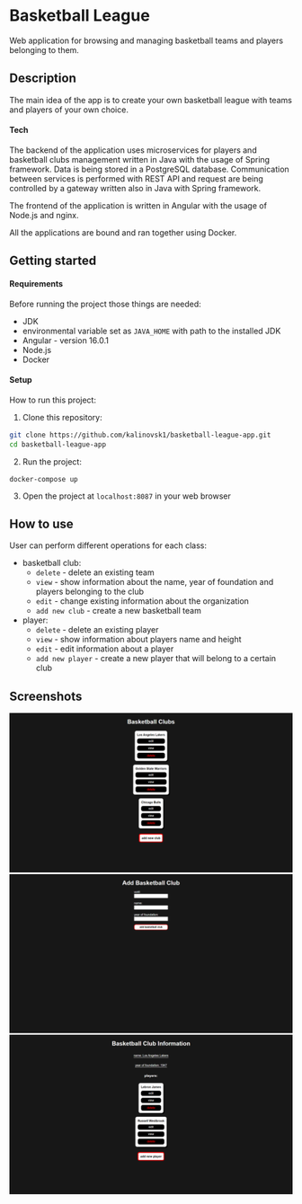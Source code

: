 # Basketball League

Web application for browsing and managing basketball teams and players belonging to them.

## Description
The main idea of the app is to create your own basketball league with teams and players of your own choice.

#### Tech
The backend of the application uses microservices for players and basketball clubs management written in Java with the usage of Spring framework. Data is being stored in a PostgreSQL database. Communication between services is performed with REST API and request are being controlled by a gateway written also in Java with Spring framework. 

The frontend of the application is written in Angular with the usage of Node.js and nginx.

All the applications are bound and ran together using Docker. 

## Getting started
#### Requirements
Before running the project those things are needed:
- JDK
- environmental variable set as `JAVA_HOME` with path to the installed JDK
- Angular - version 16.0.1
- Node.js
- Docker

#### Setup
How to run this project:
1. Clone this repository:
```bash
git clone https://github.com/kalinovsk1/basketball-league-app.git
cd basketball-league-app
```
2. Run the project:
```
docker-compose up
```
3. Open the project at `localhost:8087` in your web browser


## How to use
User can perform different operations for each class:
- basketball club:
    - `delete` - delete an existing team
    - `view` - show information about the name, year of foundation and players belonging to the club
    - `edit` - change existing information about the organization
    - `add new club` - create a new basketball team
- player:
    - `delete` - delete an existing player
    - `view` - show information about players name and height
    - `edit` - edit information about a player
    - `add new player` - create a new player that will belong to a certain club

 ## Screenshots
 <img src="sampleView/basketballClubsView.png" width="800">
 <img src="sampleView/addClubView.png" width="800">
 <img src="sampleView/clubInformationView.png" width="800">
